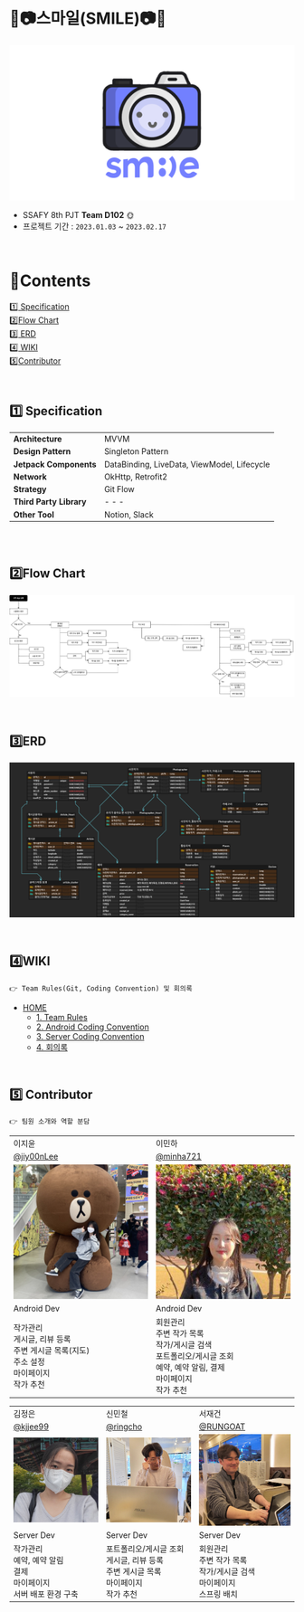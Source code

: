 # ​🧡📷스마일(​SMILE)📷🧡

![img](https://github.com/SMILE-SSAFY/.github/blob/main/image/logo.PNG)


- SSAFY 8th PJT **Team D102**​ 🌞
- 프로젝트 기간 : `2023.01.03` ~ `2023.02.17`


<br>

# :green_book:​Contents

[:one:​ Specification](#one-specification)<br>
[:two:​ Flow Chart](#two-flow-chart)<br>
[:three:​ ERD](#three-erd)<br>
[:four:​ WIKI](#four-wiki)<br>
[:five:​ Contributor](#five-contributor)<br>




<br>

## ​:one:​ Specification

<table class="tg">
<tbody>
  <tr>
    <td><b>Architecture</b></td>
    <td>MVVM</td>
  </tr>
<tr>
    <td><b>Design Pattern</b></td>
<td>Singleton Pattern</td>
</tr>
<tr>
    <td><b>Jetpack Components</b></td>
<td>DataBinding, LiveData, ViewModel, Lifecycle</td>
</tr>
<tr>
    <td><b>Network</b></td>
<td>OkHttp, Retrofit2</td>
</tr>
<tr>
    <td><b>Strategy</b></td>
<td>Git Flow</td>
</tr>

<tr>
    <td><b>Third Party Library</b></td>
    <td> - - - </td>

</tr>
<tr>
    <td><b>Other Tool</b></td>
<td>Notion, Slack</td>
</tr>
</tbody>
</table>

<br>

<br>

## :two:​ Flow Chart

![img](https://github.com/SMILE-SSAFY/.github/blob/main/image/flow_chart.png)



<br>

## :three:​ ERD

![img](https://github.com/SMILE-SSAFY/.github/blob/main/image/erd.png)



<br>

## :four:​ WIKI
```
👉 Team Rules(Git, Coding Convention) 및 회의록
```
- [HOME](https://lab.ssafy.com/s08-webmobile4-sub1/S08P11D102/-/wikis/Home)
  - [1. Team Rules](https://lab.ssafy.com/s08-webmobile4-sub1/S08P11D102/-/wikis/1.-Team-Rules)
  - [2. Android Coding Convention](https://lab.ssafy.com/s08-webmobile4-sub1/S08P11D102/-/wikis/2.-Android-Coding-Convention)
  - [3. Server Coding Convention]()
  - [4. 회의록]()


<br>


## :five:​ Contributor

```
👉 팀원 소개와 역할 분담
```

<table class="tg">
<tbody>
    <tr>
        <td>이지윤</td>
        <td>이민하</td>
    </tr>
    <tr>
        <td><a href="https://github.com/jiy00nLee">@jiy00nLee</a></td>
        <td><a href="https://github.com/minha721">@minha721</a></td>
    </tr>
    <tr>
        <td><img src="https://github.com/SMILE-SSAFY/.github/blob/main/image/profile_jiyun.jpeg" width="300px"/></td>
        <td><img src="https://github.com/SMILE-SSAFY/.github/blob/main/image/profile_minha.jpeg" width="300px"/></td>
    </tr>
    <tr>
        <td>Android Dev</td>
        <td>Android Dev</td>
    </tr>
    <tr>
        <td>작가관리<br>
        게시글, 리뷰 등록<br>
        주변 게시글 목록(지도)<br>
        주소 설정<br>
        마이페이지<br>
        작가 추천</td>
        <td>회원관리<br>
        주변 작가 목록<br>
        작가/게시글 검색<br>
        포트폴리오/게시글 조회<br>
        예약, 예약 알림, 결제<br>
        마이페이지<br>
        작가 추천</td>
    </tr>
</tbody>
</table>
<table class="tg">
<tbody>
    <tr>
        <td>김정은</td>
        <td>신민철</td>
        <td>서재건</td>
    </tr>
    <tr>
        <td><a href="https://github.com/kjjee99">@kjjee99</a></td>
        <td><a href="https://github.com/ringcho">@ringcho</a></td>
        <td><a href="https://github.com/RUNGOAT">@RUNGOAT</a></td>
    </tr>
    <tr>
        <td><img src="https://github.com/SMILE-SSAFY/.github/blob/main/image/profile_jungeun.jpeg" width="300px"/></td>
        <td><img src="https://github.com/SMILE-SSAFY/.github/blob/main/image/profile_ppitibbaticuttie_minchul.jpeg" width="300px"/></td>
        <td><img src="https://github.com/SMILE-SSAFY/.github/blob/main/image/profile_jaegun.jpeg" width="300px"/></td>
    </tr>
    <tr>
        <td>Server Dev</td>
        <td>Server Dev</td>
        <td>Server Dev</td>
    </tr>
    <tr>
        <td>작가관리<br>
        예약, 예약 알림<br>
        결제<br>
        마이페이지<br>
        서버 배포 환경 구축</td>
        <td>포트폴리오/게시글 조회<br>
        게시글, 리뷰 등록<br>
        주변 게시글 목록<br>
        마이페이지<br>
        작가 추천</td>
        <td>회원관리<br>
        주변 작가 목록<br>
        작가/게시글 검색<br>
        마이페이지<br>
        스프링 배치</td>
    </tr>
</tbody>
</table>


